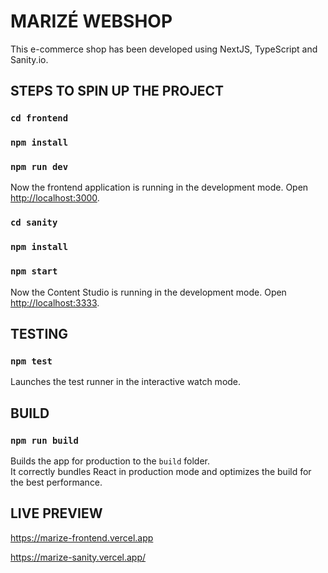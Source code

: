 # MARIZÉ WEBSHOP

This e-commerce shop has been developed using NextJS, TypeScript and Sanity.io.

## STEPS TO SPIN UP THE PROJECT

### `cd frontend`

### `npm install`

### `npm run dev`

Now the frontend application is running in the development mode.
Open <http://localhost:3000>.

### `cd sanity`

### `npm install`

### `npm start`

Now the Content Studio is running in the development mode.
Open <http://localhost:3333>.

## TESTING

### `npm test`

Launches the test runner in the interactive watch mode.

## BUILD

### `npm run build`

Builds the app for production to the `build` folder.\
It correctly bundles React in production mode and optimizes the build for the best performance.

## LIVE PREVIEW

<https://marize-frontend.vercel.app>

<https://marize-sanity.vercel.app/>
